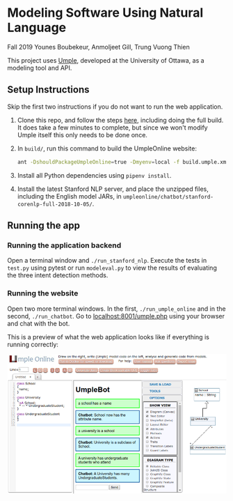 # Modeling Software Using Natural Language

Fall 2019
Younes Boubekeur, Anmoljeet Gill, Trung Vuong Thien

This project uses [Umple](http://umple.org/), developed at the University of Ottawa, as a modeling tool and API.

## Setup Instructions

Skip the first two instructions if you do not want to run the web application.

1. Clone this repo, and follow the steps [here](https://github.com/umple/Umple/wiki/SettingUpLocalUmpleOnlineWebServer), including doing the full build. It does take a few minutes to complete, but since we won't modify Umple itself this only needs to be done once.

2. In `build/`, run this command to build the UmpleOnline website:

    ```bash
    ant -DshouldPackageUmpleOnline=true -Dmyenv=local -f build.umple.xml packageUmpleonline
    ```

3. Install all Python dependencies using `pipenv install`.

4. Install the latest Stanford NLP server, and place the unzipped files, including the English model JARs, in `umpleonline/chatbot/stanford-corenlp-full-2018-10-05/`.

## Running the app

### Running the application backend
Open a terminal window and `./run_stanford_nlp`. Execute the tests in `test.py` using pytest or run `modeleval.py` to view the results of evaluating the three intent detection methods.

### Running the website
Open two more terminal windows. In the first, `./run_umple_online` and in the second, `./run_chatbot`.
Go to [localhost:8001/umple.php](http://localhost:8001/umple.php) using your browser and chat with the bot.

This is a preview of what the web application looks like if everything is running correctly:

<img src="chatbot.png">

